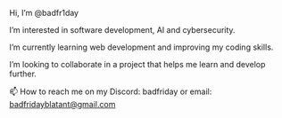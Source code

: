  Hi, I’m @badfr1day

 I’m interested in software development, AI and cybersecurity.
 
 I’m currently learning web development and improving my coding skills.
 
 I’m looking to collaborate in a project that helps me learn and develop further.
 
📫 How to reach me on my Discord: badfriday or email: badfridayblatant@gmail.com


<!---
badfr1day/badfr1day is a ✨ special ✨ repository because its `README.md` (this file) appears on your GitHub profile.
You can click the Preview link to take a look at your changes.
--->
